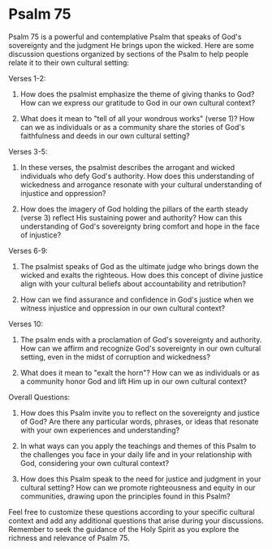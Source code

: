 # Psalm 75

Psalm 75 is a powerful and contemplative Psalm that speaks of God's sovereignty and the judgment He brings upon the wicked. Here are some discussion questions organized by sections of the Psalm to help people relate it to their own cultural setting:

Verses 1-2:

1. How does the psalmist emphasize the theme of giving thanks to God? How can we express our gratitude to God in our own cultural context?

2. What does it mean to "tell of all your wondrous works" (verse 1)? How can we as individuals or as a community share the stories of God's faithfulness and deeds in our own cultural setting?

Verses 3-5:

1. In these verses, the psalmist describes the arrogant and wicked individuals who defy God's authority. How does this understanding of wickedness and arrogance resonate with your cultural understanding of injustice and oppression?

2. How does the imagery of God holding the pillars of the earth steady (verse 3) reflect His sustaining power and authority? How can this understanding of God's sovereignty bring comfort and hope in the face of injustice?

Verses 6-9:

1. The psalmist speaks of God as the ultimate judge who brings down the wicked and exalts the righteous. How does this concept of divine justice align with your cultural beliefs about accountability and retribution?

2. How can we find assurance and confidence in God's justice when we witness injustice and oppression in our own cultural context?

Verses 10:

1. The psalm ends with a proclamation of God's sovereignty and authority. How can we affirm and recognize God's sovereignty in our own cultural setting, even in the midst of corruption and wickedness?

2. What does it mean to "exalt the horn"? How can we as individuals or as a community honor God and lift Him up in our own cultural context?

Overall Questions:

1. How does this Psalm invite you to reflect on the sovereignty and justice of God? Are there any particular words, phrases, or ideas that resonate with your own experiences and understanding?

2. In what ways can you apply the teachings and themes of this Psalm to the challenges you face in your daily life and in your relationship with God, considering your own cultural context?

3. How does this Psalm speak to the need for justice and judgment in your cultural setting? How can we promote righteousness and equity in our communities, drawing upon the principles found in this Psalm?

Feel free to customize these questions according to your specific cultural context and add any additional questions that arise during your discussions. Remember to seek the guidance of the Holy Spirit as you explore the richness and relevance of Psalm 75.